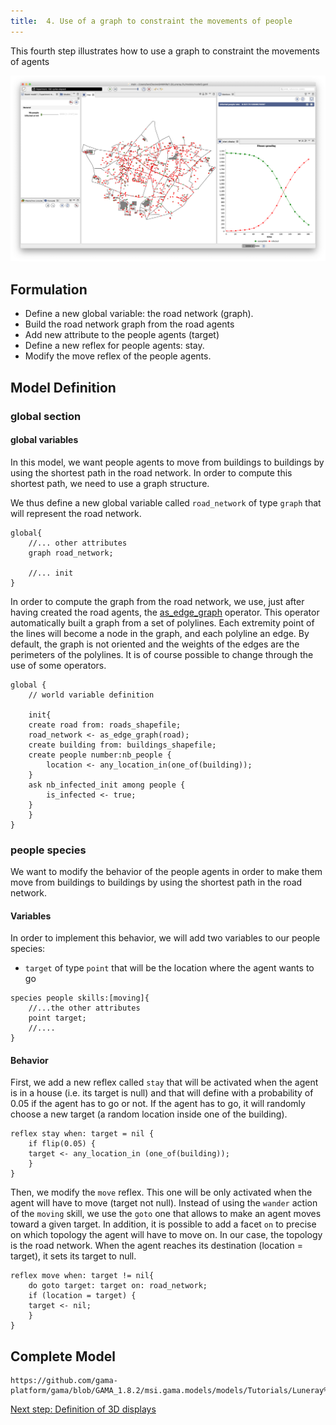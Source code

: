 ```yaml
---
title:  4. Use of a graph to constraint the movements of people
---
```


This fourth step illustrates how to use a graph to constraint the movements of agents

![Result of the Luneray Flu model 4.](/resources/images/tutorials/luneray4.png)


## Formulation

* Define a new global variable: the road network (graph).
* Build the road network graph from the road agents
* Add new attribute to the people agents (target)
* Define a new reflex for people agents: stay.
* Modify the move reflex of the people agents.

## Model Definition

### global section

#### global variables

In this model, we want people agents to move from buildings to buildings by using the shortest path in the road network. In order to compute this shortest path, we need to use a graph structure.

We thus define a new global variable called `road_network` of type `graph` that will represent the road network.

```
global{
    //... other attributes
    graph road_network;
	
    //... init
}
```

In order to compute the graph from the road network, we use, just after having created the road agents, the [as_edge_graph](Operators#as_edge_graph) operator. This operator automatically built a graph from a set of polylines. Each extremity point of the lines will become a node in the graph, and each polyline an edge. By default, the graph is not oriented and the weights of the edges are the perimeters of the polylines. It is of course possible to change through the use of some operators.  

```
global {
    // world variable definition

    init{
	create road from: roads_shapefile;
	road_network <- as_edge_graph(road);		
	create building from: buildings_shapefile;
	create people number:nb_people {
	    location <- any_location_in(one_of(building));				
	}
	ask nb_infected_init among people {
	    is_infected <- true;
	}
    }
}
```

### people species

We want to modify the behavior of the people agents in order to make them move from buildings to buildings by using the shortest path in the road network. 

#### Variables

In order to implement this behavior, we will add two variables to our people species:

* `target` of type `point` that will be the location where the agent wants to go

```
species people skills:[moving]{
    //...the other attributes
    point target;
    //....
}
```

#### Behavior

First, we add a new reflex called `stay` that will be activated when the agent is in a house (i.e. its target is null) and that will define with a probability of 0.05 if the agent has to go or not. If the agent has to go, it will randomly choose a new target (a random location inside one of the building). 

```
reflex stay when: target = nil {
    if flip(0.05) {
	target <- any_location_in (one_of(building));
    }
}
```

Then, we modify the `move` reflex. This one will be only activated when the agent will have to move (target not null). Instead of using the `wander` action of the `moving` skill, we use the `goto` one that allows to make an agent moves toward a given target. In addition, it is possible to add a facet `on` to precise on which topology the agent will have to move on. In our case, the topology is the road network.
When the agent reaches its destination (location = target), it sets its target to null.

```
reflex move when: target != nil{
    do goto target: target on: road_network;
    if (location = target) {
	target <- nil;
    } 
}
```

## Complete Model


```gaml reference
https://github.com/gama-platform/gama/blob/GAMA_1.8.2/msi.gama.models/models/Tutorials/Luneray%20flu/models/model4.gaml
```

[Next step: Definition of 3D displays](LuneraysFlu_step5)
